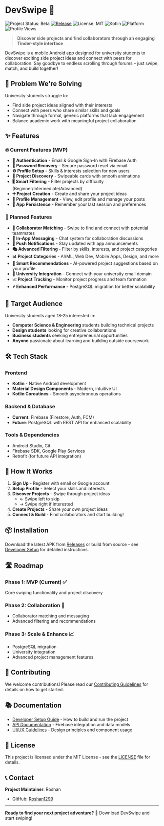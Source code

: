 # DevSwipe 🚀

![Project Status: Beta](https://img.shields.io/badge/status-beta-yellow.svg)
[![Release](https://img.shields.io/badge/release-v0.1.0--beta-blue)](https://github.com/Roshan1299/DevSwipe/releases)
![License: MIT](https://img.shields.io/badge/License-MIT-blue.svg)
![Kotlin](https://img.shields.io/badge/Made%20with-Kotlin-blueviolet.svg)
![Platform](https://img.shields.io/badge/platform-Android-green.svg)
![Profile Views](https://komarev.com/ghpvc/?username=Roshan1299&color=blue&style=flat)

> **Discover side projects and find collaborators through an engaging Tinder-style interface**

DevSwipe is a mobile Android app designed for university students to discover exciting side project ideas and connect with peers for collaboration. Say goodbye to endless scrolling through forums – just swipe, match, and build together!

## 🎯 Problem We're Solving

University students struggle to:
- Find side project ideas aligned with their interests
- Connect with peers who share similar skills and goals
- Navigate through formal, generic platforms that lack engagement
- Balance academic work with meaningful project collaboration

## ✨ Features

### 🔥 Current Features (MVP)
- **🔐 Authentication** - Email & Google Sign-In with Firebase Auth
- **🔑 Password Recovery** - Secure password reset via email
- **⚙️ Profile Setup** - Skills & interests selection for new users
- **📱 Project Discovery** - Swipeable cards with smooth animations
- **🎚️ Smart Filtering** - Filter projects by difficulty (Beginner/Intermediate/Advanced)
- **➕ Project Creation** - Create and share your project ideas
- **👤 Profile Management** - View, edit profile and manage your posts
- **💾 App Persistence** - Remember your last session and preferences

### 🚀 Planned Features
- **🤝 Collaborator Matching** - Swipe to find and connect with potential teammates
- **💬 In-App Messaging** - Chat system for collaboration discussions
- **🔔 Push Notifications** - Stay updated with app announcements
- **🎭 Advanced Filtering** - Filter by skills, interests, and project categories
- **📊 Project Categories** - AI/ML, Web Dev, Mobile Apps, Design, and more
- **🤖 Smart Recommendations** - AI-powered project suggestions based on your profile
- **🏫 University Integration** - Connect with your university email domain
- **📈 Project Tracking** - Monitor project progress and team formation
- **⚡ Enhanced Performance** - PostgreSQL migration for better scalability

## 🎯 Target Audience

University students aged 18-25 interested in:
- **Computer Science & Engineering** students building technical projects
- **Design students** looking for creative collaborations
- **Business students** seeking entrepreneurial opportunities
- **Anyone** passionate about learning and building outside coursework

## 🛠️ Tech Stack

### Frontend
- **Kotlin** - Native Android development
- **Material Design Components** - Modern, intuitive UI
- **Kotlin Coroutines** - Smooth asynchronous operations

### Backend & Database
- **Current**: Firebase (Firestore, Auth, FCM)
- **Future**: PostgreSQL with REST API for enhanced scalability

### Tools & Dependencies
- Android Studio, Git
- Firebase SDK, Google Play Services
- Retrofit (for future API integration)

## 📱 How It Works

1. **Sign Up** - Register with email or Google account
2. **Setup Profile** - Select your skills and interests
3. **Discover Projects** - Swipe through project ideas
   - ← Swipe left to skip
   - → Swipe right if interested
4. **Create Projects** - Share your own project ideas
5. **Connect & Build** - Find collaborators and start building!

## 📦 Installation

Download the latest APK from [Releases](https://github.com/Roshan1299/DevSwipe/releases) or build from source - see [Developer Setup](docs/SETUP.md) for detailed instructions.

## 🛣️ Roadmap

### Phase 1: MVP (Current) ✅
Core swiping functionality and project discovery

### Phase 2: Collaboration 🔄
- Collaborator matching and messaging
- Advanced filtering and recommendations

### Phase 3: Scale & Enhance 📈
- PostgreSQL migration
- University integration
- Advanced project management features

## 🤝 Contributing

We welcome contributions! Please read our [Contributing Guidelines](CONTRIBUTING.md) for details on how to get started.

## 📚 Documentation

- [Developer Setup Guide](docs/SETUP.md) - How to build and run the project
- [API Documentation](docs/API.md) - Firebase integration and data models  
- [UI/UX Guidelines](docs/DESIGN.md) - Design principles and component usage

## 📄 License

This project is licensed under the MIT License - see the [LICENSE](LICENSE) file for details.

## 📞 Contact

**Project Maintainer**: Roshan
- GitHub: [Roshan1299](https://github.com/Roshan1299)

---

**Ready to find your next project adventure?** 🎯 Download DevSwipe and start swiping!
